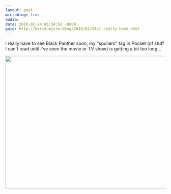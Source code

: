 ```yaml
---
layout: post
microblog: true
audio: 
date: 2018-02-24 06:34:52 -0800
guid: http://kerim.micro.blog/2018/02/24/i-really-have.html
---
```

I really have to see Black Panther soon, my "spoilers" tag in Pocket (of stuff I can't read until I've seen the movie or TV show) is getting a bit too long… 

<img src="http://micro.oxus.net/uploads/2018/c15b699fd4.jpg" width="600" height="418" />
